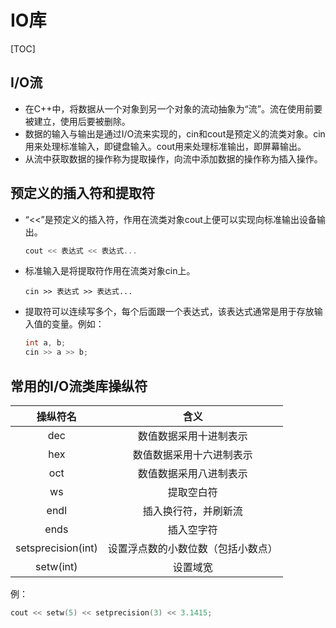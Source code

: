 # IO库

[TOC]

## I/O流

+ 在C++中，将数据从一个对象到另一个对象的流动抽象为“流”。流在使用前要被建立，使用后要被删除。
+ 数据的输入与输出是通过I/O流来实现的，cin和cout是预定义的流类对象。cin用来处理标准输入，即键盘输入。cout用来处理标准输出，即屏幕输出。
+ 从流中获取数据的操作称为提取操作，向流中添加数据的操作称为插入操作。

 

## 预定义的插入符和提取符

+ “<<”是预定义的插入符，作用在流类对象cout上便可以实现向标准输出设备输出。

  ```c++
  cout << 表达式 << 表达式...
  ```

+ 标准输入是将提取符作用在流类对象cin上。

  ```
  cin >> 表达式 >> 表达式...
  ```

+ 提取符可以连续写多个，每个后面跟一个表达式，该表达式通常是用于存放输入值的变量。例如：

  ```c++
  int a, b;
  cin >> a >> b;
  ```

  

## 常用的I/O流类库操纵符

|      操纵符名      |                含义                |
| :----------------: | :--------------------------------: |
|        dec         |       数值数据采用十进制表示       |
|        hex         |      数值数据采用十六进制表示      |
|        oct         |       数值数据采用八进制表示       |
|         ws         |             提取空白符             |
|        endl        |        插入换行符，并刷新流        |
|        ends        |             插入空字符             |
| setsprecision(int) | 设置浮点数的小数位数（包括小数点） |
|     setw(int)      |              设置域宽              |

例：

```c++
cout << setw(5) << setprecision(3) << 3.1415; 
```

